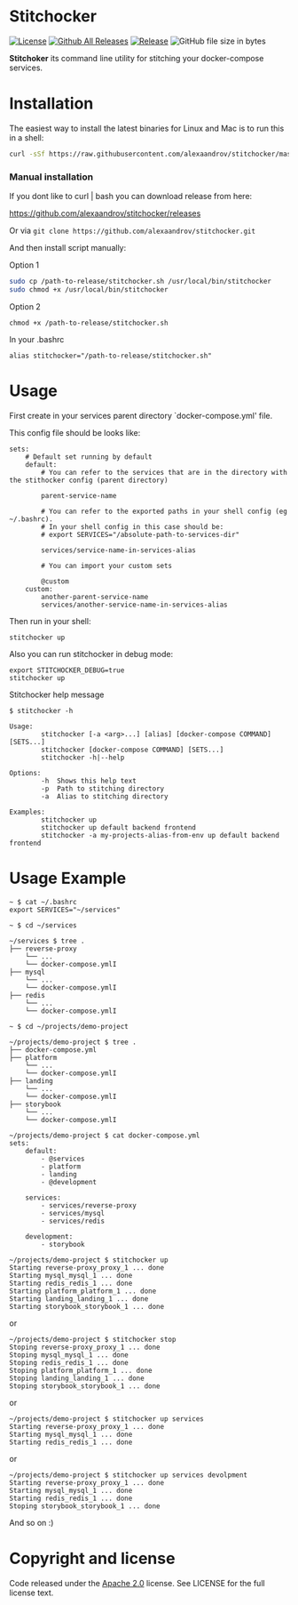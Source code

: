# Stitchocker

[![License](https://img.shields.io/badge/License-Apache%202.0-blue.svg)](https://github.com/alexaandrov/stitchocker/blob/master/LICENSE)
[![Github All Releases](https://img.shields.io/github/downloads/alexaandrov/stitchocker/total.svg)]()
[![Release](https://img.shields.io/github/release/alexaandrov/stitchocker.svg?style=flat-square)](https://github.com/alexaandrov/stitchocker/releases/latest)
![GitHub file size in bytes](https://img.shields.io/github/size/alexaandrov/stitchocker/stitchocker.sh.svg)

**Stitchoker** its command line utility for stitching your docker-compose services.

# Installation

The easiest way to install the latest binaries for Linux and Mac is to run this in a shell:

```sh
curl -sSf https://raw.githubusercontent.com/alexaandrov/stitchocker/master/install.sh | sudo bash
```

### Manual installation

If you dont like to curl | bash you can download release from here:

https://github.com/alexaandrov/stitchocker/releases

Or via `git clone https://github.com/alexaandrov/stitchocker.git`

And then install script manually:

Option 1

```sh
sudo cp /path-to-release/stitchocker.sh /usr/local/bin/stitchocker
sudo chmod +x /usr/local/bin/stitchocker
```

Option 2

```
chmod +x /path-to-release/stitchocker.sh
```

In your .bashrc

```
alias stitchocker="/path-to-release/stitchocker.sh"
```

# Usage

First create in your services parent directory `docker-compose.yml' file.

This config file should be looks like:

```
sets:
    # Default set running by default
    default:
        # You can refer to the services that are in the directory with the stithocker config (parent directory)

        parent-service-name

        # You can refer to the exported paths in your shell config (eg ~/.bashrc).
        # In your shell config in this case should be:
        # export SERVICES="/absolute-path-to-services-dir"

        services/service-name-in-services-alias

        # You can import your custom sets

        @custom
    custom:
        another-parent-service-name
        services/another-service-name-in-services-alias
```

Then run in your shell:

```
stitchocker up
```

Also you can run stitchocker in debug mode:

```
export STITCHOCKER_DEBUG=true
stitchocker up
```

Stitchocker help message
```
$ stitchocker -h

Usage:
        stitchocker [-a <arg>...] [alias] [docker-compose COMMAND] [SETS...]
        stitchocker [docker-compose COMMAND] [SETS...]
        stitchocker -h|--help

Options:
        -h  Shows this help text
        -p  Path to stitching directory
        -a  Alias to stitching directory

Examples:
        stitchocker up
        stitchocker up default backend frontend
        stitchocker -a my-projects-alias-from-env up default backend frontend
```

# Usage Example

```
~ $ cat ~/.bashrc
export SERVICES="~/services"
```

```
~ $ cd ~/services
```

```
~/services $ tree .
├── reverse-proxy
    └── ...
    └── docker-compose.ymlI
├── mysql
    └── ...
    └── docker-compose.ymlI
├── redis
    └── ...
    └── docker-compose.ymlI
```

```
~ $ cd ~/projects/demo-project
```

```
~/projects/demo-project $ tree .
├── docker-compose.yml
├── platform
    └── ...
    └── docker-compose.ymlI
├── landing
    └── ...
    └── docker-compose.ymlI
├── storybook
    └── ...
    └── docker-compose.ymlI
```

```
~/projects/demo-project $ cat docker-compose.yml
sets:
    default:
        - @services
        - platform
        - landing
        - @development

    services:
        - services/reverse-proxy
        - services/mysql
        - services/redis
    
    development:
        - storybook
```

```
~/projects/demo-project $ stitchocker up
Starting reverse-proxy_proxy_1 ... done
Starting mysql_mysql_1 ... done
Starting redis_redis_1 ... done
Starting platform_platform_1 ... done
Starting landing_landing_1 ... done
Starting storybook_storybook_1 ... done
```

or

```
~/projects/demo-project $ stitchocker stop
Stoping reverse-proxy_proxy_1 ... done
Stoping mysql_mysql_1 ... done
Stoping redis_redis_1 ... done
Stoping platform_platform_1 ... done
Stoping landing_landing_1 ... done
Stoping storybook_storybook_1 ... done
```

or

```
~/projects/demo-project $ stitchocker up services
Starting reverse-proxy_proxy_1 ... done
Starting mysql_mysql_1 ... done
Starting redis_redis_1 ... done
```

or

```
~/projects/demo-project $ stitchocker up services devolpment
Starting reverse-proxy_proxy_1 ... done
Starting mysql_mysql_1 ... done
Starting redis_redis_1 ... done
Stoping storybook_storybook_1 ... done
```

And so on :)

# Copyright and license

Code released under the [Apache 2.0](https://raw.githubusercontent.com/alexaandrov/stitchocker/master/LICENSE) license. See LICENSE for the full license text.